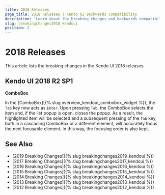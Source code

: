 ```yaml
---
title: 2018 Releases
page_title: 2018 Releases | Kendo UI Backwards Compatibility
description: "Learn about the breaking changes and backwards compatibility released by Kendo UI in 2019."
slug: breakingchanges2018_kendoui
position: 2
---
```


# 2018 Releases

This article lists the breaking changes in the Kendo UI 2018 releases. 

## Kendo UI 2018 R2 SP1

**ComboBox**

In the [ComboBox]({% slug overview_kendoui_combobox_widget %}), the `Tab` key now acts as `Enter`. Upon pressing `Tab`, the ComboBox selects the item and, if the list popup is open, closes the popup. As a result, the highlighted item will be selected and a subsequent pressing of the `Tab` key, both in a cascading ComboBox or a different element, will accurately focus the next focusable element. In this way, the focusing order is also kept.

## See Also

* [2019 Breaking Changes]({% slug breakingchanges2019_kendoui %})
* [2017 Breaking Changes]({% slug breakingchanges2017_kendoui %})
* [2016 Breaking Changes]({% slug breakingchanges2016_kendoui %})
* [2015 Breaking Changes]({% slug breakingchanges2015_kendoui %})
* [2014 Breaking Changes]({% slug breakingchanges2014_kendoui %})
* [2013 Breaking Changes]({% slug breakingchanges2013_kendoui %})
* [2012 Breaking Changes]({% slug breakingchanges2012_kendoui %})
